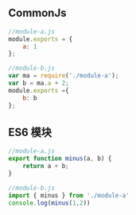 ## CommonJs
```javascript
//module-a.js
module.exports = {
    a: 1
};

//module-b.js
var ma = require('./module-a');
var b = ma.a + 2;
module.exports ={
    b: b
};
```

## ES6 模块
```javascript
//module-a.js
export function minus(a, b) {
    return a + b;
}

//module-b.js
import { minus } from './module-a'
console.log(minus(1,2))
```